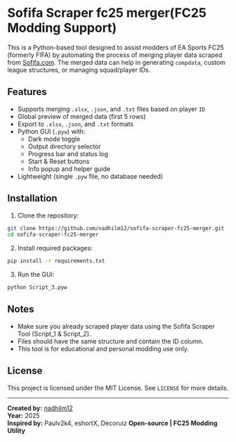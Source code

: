 # Sofifa Scraper fc25 merger(FC25 Modding Support)

This is a Python-based tool designed to assist modders of EA Sports FC25 (formerly FIFA) by automating the process of merging player data scraped from [Sofifa.com](https://sofifa.com). The merged data can help in generating `compdata`, custom league structures, or managing squad/player IDs.

## Features

- Supports merging `.xlsx`, `.json`, and `.txt` files based on player `ID`
- Global preview of merged data (first 5 rows)
- Export to `.xlsx`, `.json`, and `.txt` formats
- Python GUI (`.pyw`) with:
  - Dark mode toggle
  - Output directory selector
  - Progress bar and status log
  - Start & Reset buttons
  - Info popup and helper guide
- Lightweight (single `.pyw` file, no database needed)

## Installation

1. Clone the repository:

```bash
git clone https://github.com/nadhilm12/sofifa-scraper-fc25-merger.git
cd sofifa-scraper-fc25-merger

```

2. Install required packages:

```bash
pip install -r requirements.txt
```

3. Run the GUI:

```bash
python Script_3.pyw
```

## Notes

- Make sure you already scraped player data using the Sofifa Scraper Tool (Script_1 & Script_2).
- Files should have the same structure and contain the ID column.
- This tool is for educational and personal modding use only.

## License

This project is licensed under the MIT License. See `LICENSE` for more details.

---

**Created by:** [nadhilm12](https://github.com/nadhilm12)  
**Year:** 2025  
**Inspired by:** Paulv2k4, eshortX, Decoruiz
**Open-source | FC25 Modding Utility**
